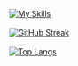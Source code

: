 <!--
**trax85/trax85** is a ✨ _special_ ✨ repository because its `README.md` (this file) appears on your GitHub profile.
-->
[![My Skills](https://skillicons.dev/icons?i=linux,c,cpp,java,dart,flutter,git,androidstudio,py)](https://skillicons.dev)
<br></br>
[![GitHub Streak](https://streak-stats.demolab.com/?user=trax85&theme=dark)](https://git.io/streak-stats)
<br></br>
[![Top Langs](https://github-readme-stats.vercel.app/api/top-langs/?username=trax85&hide=perl&langs_count=7&theme=radical&layout=compact)](https://github.com/anuraghazra/github-readme-stats)




